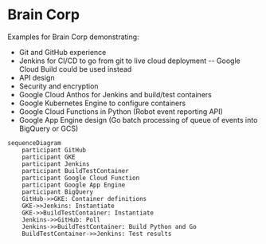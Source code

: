 # Brain Corp
Examples for Brain Corp demonstrating:

- Git and GitHub experience
- Jenkins for CI/CD to go from git to live cloud deployment
  -- Google Cloud Build could be used instead
- API design
- Security and encryption
- Google Cloud Anthos for Jenkins and build/test containers
- Google Kubernetes Engine to configure containers
- Google Cloud Functions in Python (Robot event reporting API)
- Google App Engine design (Go batch processing of queue of events into BigQuery or GCS)

```mermaid
sequenceDiagram
    participant GitHub
    participant GKE
    participant Jenkins
    participant BuildTestContainer
    participant Google Cloud Function
    participant Google App Engine
    participant BigQuery
    GitHub->>GKE: Container definitions
    GKE->>Jenkins: Instantiate
    GKE->>BuildTestContainer: Instantiate
    Jenkins->>GitHub: Poll
    Jenkins->>BuildTestContainer: Build Python and Go
    BuildTestContainer->>Jenkins: Test results
```
